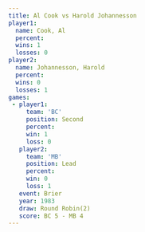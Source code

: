 ```yaml
---
title: Al Cook vs Harold Johannesson
player1:                   
  name: Cook, Al           
  percent:                 
  wins: 1                  
  losses: 0                
player2:                   
  name: Johannesson, Harold
  percent:                 
  wins: 0                  
  losses: 1                
games:
 - player1:          
     team: 'BC'      
     position: Second
     percent:        
     win: 1          
     loss: 0         
   player2:        
     team: 'MB'    
     position: Lead
     percent:      
     win: 0        
     loss: 1       
   event: Brier        
   year: 1983          
   draw: Round Robin(2)
   score: BC 5 - MB 4  
---
```

